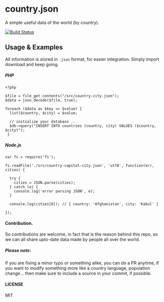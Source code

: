 country.json
=======================================

A simple useful data of the world (by country).

[![Build Status](https://api.travis-ci.org/samayo/country.json.svg)](https://travis-ci.org/samayo/country.json)

Usage & Examples
-----
All information is stored in `.json` format, for easier integration. Simply import download and keep going.

##### PHP 
````
<?php 

$file = file_get_contents("/src/country-city.json");
$data = json_decode($file, true); 

foreach ($data as $key => $value) {
  list($country, $city) = $value;
  
  // initialize your database .. 
  $db->query("INSERT INTO countries (country, city) VALUES ($country, $city)"); 
 } 

 ````

##### Node.js

````
var fs = require('fs');

fs.readFile('./src/country-capital-city.json', 'utf8', function(err, cities) {

  try {
    cities = JSON.parse(cities);
  } catch (e) {
    console.log('error parsing JSON', e);
  }

  console.log(cities[0]); // { country: 'Afghanistan', city: 'Kabul' }

});

````


#### Contribution.

So contributions are welcome, in fact that is the reason behind this repo, so 
we can all share upto-date data made by people all over the world. 

##### Please note: 

If you are fixing a minor typo or something alike, you can do a PR anytime, if you want to 
modify something more like a country language, population change .. then make sure to include a source in your commit, if possible.

#### LICENSE
MIT
